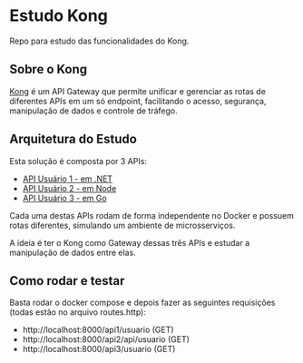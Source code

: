 # Estudo Kong
Repo para estudo das funcionalidades do Kong.

## Sobre o Kong
[Kong](https://konghq.com/) é um API Gateway que permite unificar e gerenciar as rotas de diferentes APIs em um só endpoint, facilitando o acesso, segurança, manipulação de dados e controle de tráfego.

## Arquitetura do Estudo

Esta solução é composta por 3 APIs:

- [API Usuário 1 - em .NET](./api-usuario1)
- [API Usuário 2 - em Node](./api-usuario2)
- [API Usuário 3 - em Go](./api-usuario3)

Cada uma destas APIs rodam de forma independente no Docker e possuem rotas diferentes, simulando um ambiente de microsserviços.

A ideia é ter o Kong como Gateway dessas três APIs e estudar a manipulação de dados entre elas.

## Como rodar e testar

Basta rodar o docker compose e depois fazer as seguintes requisições (todas estão no arquivo routes.http):

- http://localhost:8000/api1/usuario (GET)
- http://localhost:8000/api2/api/usuario (GET)
- http://localhost:8000/api3/usuario (GET)